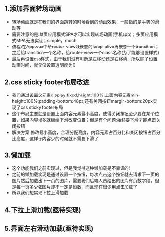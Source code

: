 ## 1.添加界面转场动画
* 转场动画就是在我们的界面跳转的时候看到的动画效果，一般指的是手势的滑动等
* 需要注意的是:单页应用模式SPA才可以实现转场动画(手机app)；多页应用模式MPA无法实现；simple，much
* 流程:在App.vue中给router-view及嵌套的keep-alive再嵌套一个transition；之后给transition一个名称，给router-view一个class名称(为了能够设置样式)
* 最后再设置css样式，由于我们没有判断是左移动还是右移动，所以除了设置动画时间，就仅仅设置透明度为0

## 2.css sticky footer布局改进
* 我们通过设置父元素display:fixed;height:100%;上面内容元素min-height:100%;padding-bottom:48px;还有关闭按钮margin-bottom:20px实现了css sticky footer布局
* 这个布局主要就是设置上面内容元素最小高度，使得关闭按钮至少要在某个位置，如果内容增多就继续下滑改变位置；但是有个问题:始终要下滑才能点击关闭按钮
* 解决方案:修改最小高度，合理分配高度，内容元素占百分比和关闭按钮占百分比高度，这样子内容少的时候就不需要下滑了

## 3.懒加载
* 这个功能我们之前实现过，但是我觉得这种懒加载是不靠谱的! 
* 之前的懒加载实现是通过设置一个按钮，每次点击这个按钮就去请求下一页的图片然后加载出下一页的图片，需要我们后端人员给出的图片有页数字段，但是每一页多少张图片却不一定是恒数，而且现在很少用点击加载了
* 所以我们想实现下拉上滑加载

## 4.下拉上滑加载(亟待实现)
## 5.界面左右滑动加载(亟待实现)